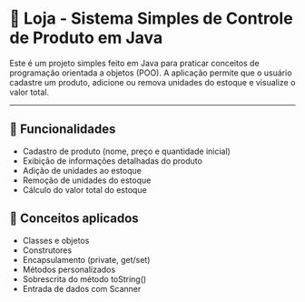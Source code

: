 # 🛒 Loja - Sistema Simples de Controle de Produto em Java

Este é um projeto simples feito em Java para praticar conceitos de programação orientada a objetos (POO). A aplicação permite que o usuário cadastre um produto, adicione ou remova unidades do estoque e visualize o valor total.

---

## 🚀 Funcionalidades

- Cadastro de produto (nome, preço e quantidade inicial)
- Exibição de informações detalhadas do produto
- Adição de unidades ao estoque
- Remoção de unidades do estoque
- Cálculo do valor total do estoque

## 🧠 Conceitos aplicados

- Classes e objetos
- Construtores
- Encapsulamento (private, get/set)
- Métodos personalizados
- Sobrescrita do método toString()
- Entrada de dados com Scanner
